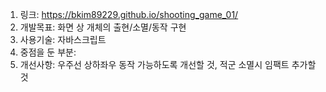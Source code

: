 1. 링크: https://bkim89229.github.io/shooting_game_01/
2. 개발목표: 화면 상 개체의 출현/소멸/동작 구현
3. 사용기술: 자바스크립트
4. 중점을 둔 부분: 
5. 개선사항: 우주선 상하좌우 동작 가능하도록 개선할 것, 적군 소멸시 임팩트 추가할 것
